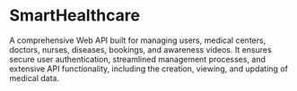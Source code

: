 # SmartHealthcare
A comprehensive Web API built for managing users, medical centers, doctors, nurses, diseases, bookings, and awareness videos. It ensures secure user authentication, streamlined management processes, and extensive API functionality, including the creation, viewing, and updating of medical data.

